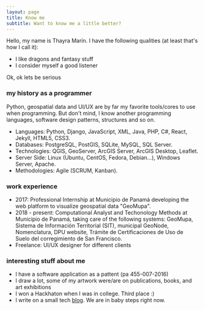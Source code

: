 ```yaml
---
layout: page
title: Know me
subtitle: Want to know me a little better?
---
```


Hello, my name is Thayra Marín. I have the following qualities (at least that's how I call it):

- I like dragons and fantasy stuff
- I consider myself a good listener

Ok, ok lets be serious

### my history as a programmer

Python, geospatial data and UI/UX are by far my favorite tools/cores to use when programming. But don't mind, I know another programming languages, software design patterns, structures and so on. 

- Languages: Python, Django, JavaScript, XML, Java, PHP, C#, React, Jekyll, HTML5, CSS3.
- Databases: PostgreSQL, PostGIS, SQLite, MySQL, SQL Server.           
- Technologies: QGIS, GeoServer, ArcGIS Server, ArcGIS Desktop, Leaflet.
- Server Side: Linux (Ubuntu, CentOS, Fedora, Debian...), Windows Server, Apache. 
- Methodologies: Agile (SCRUM, Kanban).

### work experience

- 2017: Professional Internship at Municipio de Panamá developing the web platform to visualize geospatial data "GeoMupa".
- 2018 - present: Computational Analyst and Techonology Methods at Municipio de Panamá, taking care of the following systems: GeoMupa, Sistema de Información Territorial (SIT), municipal GeoNode, Nomenclatura, DPU website, Trámite de Certificaciones de Uso de Suelo del corregimiento de San Francisco. 
- Freelance: UI/UX designer for different clients

### interesting stuff about me

- I have a software application as a pattent (pa 455-007-2016)
- I draw a lot, some of my artwork were/are on publications, books, and art exhibitions
- I won a Hackhaton when I was in college. Third place :) 
- I write on a small tech [blog](https://https://anotherprogrammer.com/). We are in baby steps right now. 